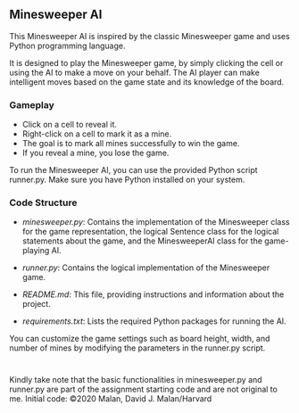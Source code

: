## **Minesweeper AI**
This Minesweeper AI is inspired by the classic Minesweeper game and uses Python programming language.

It is designed to play the Minesweeper game, by simply clicking the cell or using the AI to make a move on your behalf.  The AI player can make intelligent moves based on the game state and its knowledge of the board.

### **Gameplay**  
  
- Click on a cell to reveal it.  
- Right-click on a cell to mark it as a mine.  
- The goal is to mark all mines successfully to win the game.  
- If you reveal a mine, you lose the game.  

To run the Minesweeper AI, you can use the provided Python script runner.py. Make sure you have Python installed on your system.


### **Code Structure**
- _minesweeper.py_: Contains the implementation of the Minesweeper class for the game representation, the logical Sentence class for the logical statements about the game, and the MinesweeperAI class for the game-playing AI.       

- _runner.py_: Contains the logical implementation of the Minesweeper game.    

- _README.md_: This file, providing instructions and information about the project.    

- _requirements.txt_: Lists the required Python packages for running the AI.  



You can customize the game settings such as board height, width, and number of mines by modifying the parameters in the runner.py script.

# 

Kindly take note that the basic functionalities in minesweeper.py and runner.py are part of the assignment starting code and are not original to me. Initial code: ©2020 Malan, David J. Malan/Harvard
